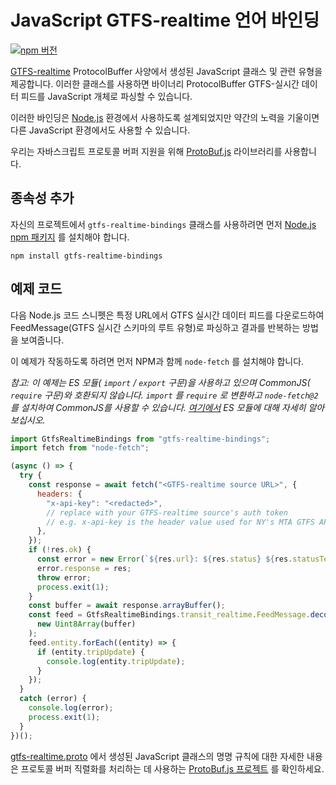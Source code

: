 # JavaScript GTFS-realtime 언어 바인딩

[![npm 버전](https://badge.fury.io/js/gtfs-realtime-bindings.svg)](http://badge.fury.io/js/gtfs-realtime-bindings)

[GTFS-realtime](https://github.com/google/transit/tree/master/gtfs-realtime) ProtocolBuffer 사양에서 생성된 JavaScript 클래스 및 관련 유형을 제공합니다. 이러한 클래스를 사용하면 바이너리 ProtocolBuffer GTFS-실시간 데이터 피드를 JavaScript 개체로 파싱할 수 있습니다.

이러한 바인딩은 [Node.js](http://nodejs.org/) 환경에서 사용하도록 설계되었지만 약간의 노력을 기울이면 다른 JavaScript 환경에서도 사용할 수 있습니다.

우리는 자바스크립트 프로토콜 버퍼 지원을 위해 [ProtoBuf.js](https://github.com/dcodeIO/ProtoBuf.js) 라이브러리를 사용합니다.

## 종속성 추가

자신의 프로젝트에서 `gtfs-realtime-bindings` 클래스를 사용하려면 먼저 [Node.js npm 패키지](https://www.npmjs.com/package/gtfs-realtime-bindings) 를 설치해야 합니다.

    npm install gtfs-realtime-bindings

## 예제 코드

다음 Node.js 코드 스니펫은 특정 URL에서 GTFS 실시간 데이터 피드를 다운로드하여 FeedMessage(GTFS 실시간 스키마의 루트 유형)로 파싱하고 결과를 반복하는 방법을 보여줍니다.

이 예제가 작동하도록 하려면 먼저 NPM과 함께 `node-fetch` 를 설치해야 합니다.

_참고: 이 예제는 ES 모듈( `import` / `export` 구문)을 사용하고 있으며 CommonJS( `require` 구문)와 호환되지 않습니다. `import` 를 `require` 로 변환하고 `node-fetch@2` 를 설치하여 CommonJS를 사용할 수 있습니다. [여기에서](https://nodejs.org/api/esm.html) ES 모듈에 대해 자세히 알아보십시오._

```javascript
import GtfsRealtimeBindings from "gtfs-realtime-bindings";
import fetch from "node-fetch";

(async () => {
  try {
    const response = await fetch("<GTFS-realtime source URL>", {
      headers: {
        "x-api-key": "<redacted>",
        // replace with your GTFS-realtime source's auth token
        // e.g. x-api-key is the header value used for NY's MTA GTFS APIs
      },
    });
    if (!res.ok) {
      const error = new Error(`${res.url}: ${res.status} ${res.statusText}`);
      error.response = res;
      throw error;
      process.exit(1);
    }
    const buffer = await response.arrayBuffer();
    const feed = GtfsRealtimeBindings.transit_realtime.FeedMessage.decode(
      new Uint8Array(buffer)
    );
    feed.entity.forEach((entity) => {
      if (entity.tripUpdate) {
        console.log(entity.tripUpdate);
      }
    });
  }
  catch (error) {
    console.log(error);
    process.exit(1);
  }
})();
```

[gtfs-realtime.proto](https://github.com/google/transit/blob/master/gtfs-realtime/proto/gtfs-realtime.proto) 에서 생성된 JavaScript 클래스의 명명 규칙에 대한 자세한 내용은 프로토콜 버퍼 직렬화를 처리하는 데 사용하는 [ProtoBuf.js 프로젝트](https://github.com/dcodeIO/ProtoBuf.js/wiki) 를 확인하세요.
